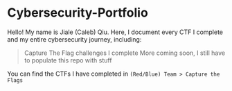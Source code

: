 # Cybersecurity-Portfolio
Hello! My name is Jiale (Caleb) Qiu. Here, I document every CTF I complete and my entire cybersecurity journey, including:
> Capture The Flag challenges I complete
> More coming soon, I still have to populate this repo with stuff

You can find the CTFs I have completed in `(Red/Blue) Team > Capture the Flags`
